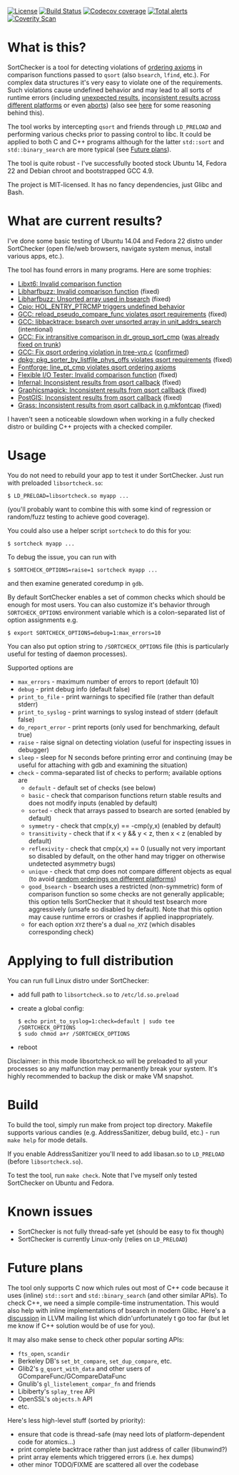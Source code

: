 [![License](http://img.shields.io/:license-MIT-blue.svg)](https://github.com/yugr/sortcheck/blob/master/LICENSE.txt)
[![Build Status](https://travis-ci.org/yugr/sortcheck.svg?branch=master)](https://travis-ci.org/yugr/sortcheck)
[![Codecov coverage](https://img.shields.io/codecov/c/github/yugr/sortcheck.svg)](https://codecov.io/gh/yugr/sortcheck)
[![Total alerts](https://img.shields.io/lgtm/alerts/g/yugr/sortcheck.svg?logo=lgtm&logoWidth=18)](https://lgtm.com/projects/g/yugr/sortcheck/alerts/)
[![Coverity Scan](https://scan.coverity.com/projects/19944/badge.svg)](https://scan.coverity.com/projects/yugr-sortcheck)

# What is this?

SortChecker is a tool for detecting violations
of [ordering axioms](http://pubs.opengroup.org/onlinepubs/009695399/functions/qsort.html)
in comparison functions passed to `qsort`
(also `bsearch`, `lfind`, etc.). For complex data structures it's very
easy to violate one of the requirements. Such violations cause
undefined behavior and may lead to all sorts of runtime
errors (including [unexpected results](https://groups.google.com/d/topic/golang-checkins/w4YWUgBhjJ0),
[inconsistent results across different platforms](https://gcc.gnu.org/ml/gcc/2017-07/msg00078.html)
or even [aborts](https://bugzilla.samba.org/show_bug.cgi?id=3959)) (also see [here](https://stackoverflow.com/a/24048654/2170527) for some reasoning behind this).

The tool works by intercepting `qsort` and friends through `LD_PRELOAD`
and performing various checks prior to passing control to libc.
It could be applied to both C and C++ programs although for the
latter `std::sort` and `std::binary_search` are more typical
(see [Future plans](#future-plans)).

The tool is quite robust - I've successfully
booted stock Ubuntu 14, Fedora 22 and Debian chroot and bootstrapped
GCC 4.9.

The project is MIT-licensed. It has no fancy dependencies,
just Glibc and Bash.

# What are current results?

I've done some basic testing of Ubuntu 14.04 and Fedora 22 distro
under SortChecker (open file/web browsers, navigate system menus,
install various apps, etc.).

The tool has found errors in many programs.  Here are some trophies:
* [Libxt6: Invalid comparison function](https://bugs.freedesktop.org/show_bug.cgi?id=93273)
* [Libharfbuzz: Invalid comparison function](https://bugs.freedesktop.org/show_bug.cgi?id=93274) (fixed)
* [Libharfbuzz: Unsorted array used in bsearch](https://bugs.freedesktop.org/show_bug.cgi?id=93275) (fixed)
* [Cpio: HOL\_ENTRY\_PTRCMP triggers undefined behavior](http://savannah.gnu.org/bugs/index.php?46638)
* [GCC: reload\_pseudo\_compare\_func violates qsort requirements](https://gcc.gnu.org/bugzilla/show_bug.cgi?id=68988) (fixed)
* [GCC: libbacktrace: bsearch over unsorted array in unit\_addrs\_search](https://gcc.gnu.org/bugzilla/show_bug.cgi?id=69050) (intentional)
* [GCC: Fix intransitive comparison in dr\_group\_sort\_cmp](https://gcc.gnu.org/ml/gcc-patches/2015-12/msg02141.html) ([was already fixed on trunk](https://gcc.gnu.org/ml/gcc-patches/2015-11/msg02444.html))
* [GCC: Fix qsort ordering violation in tree-vrp.c](https://gcc.gnu.org/ml/gcc-patches/2017-07/msg00882.html) ([confirmed](https://gcc.gnu.org/ml/gcc-patches/2017-07/msg00897.html))
* [dpkg: pkg\_sorter\_by\_listfile\_phys\_offs violates qsort requirements](https://bugs.debian.org/cgi-bin/bugreport.cgi?bug=808912) (fixed)
* [Fontforge: line\_pt\_cmp violates qsort ordering axioms](https://github.com/fontforge/fontforge/issues/2602)
* [Flexible I/O Tester: Invalid comparison function](https://github.com/axboe/fio/issues/140) (fixed)
* [Infernal: Inconsistent results from qsort callback](https://github.com/EddyRivasLab/infernal/issues/11) (fixed)
* [Graphicsmagick: Inconsistent results from qsort callback](https://sourceforge.net/p/graphicsmagick/bugs/562/) (fixed)
* [PostGIS: Inconsistent results from qsort callback](https://trac.osgeo.org/postgis/ticket/4093) (fixed)
* [Grass: Inconsistent results from qsort callback in g.mkfontcap](https://trac.osgeo.org/grass/ticket/3564) (fixed)

I haven't seen a noticeable slowdown when working in a fully checked
distro or building C++ projects with a checked compiler.

# Usage

You do not need to rebuild your app to test it under SortChecker.
Just run with preloaded `libsortcheck.so`:

```
$ LD_PRELOAD=libsortcheck.so myapp ...
```

(you'll probably want to combine this with some kind of regression
or random/fuzz testing to achieve good coverage).

You could also use a helper script `sortcheck` to do this for you:

```
$ sortcheck myapp ...
```

To debug the issue, you can run with

```
$ SORTCHECK_OPTIONS=raise=1 sortcheck myapp ...
```

and then examine generated coredump in `gdb`.

By default SortChecker enables a set of common checks which should
be enough for most users. You can also customize it's behavior
through `SORTCHECK_OPTIONS` environment variable which is
a colon-separated list of option assignments e.g.

```
$ export SORTCHECK_OPTIONS=debug=1:max_errors=10
```

You can also put option string to `/SORTCHECK_OPTIONS` file
(this is particularly useful for testing of daemon processes).

Supported options are
* `max_errors` - maximum number of errors to report (default 10)
* `debug` - print debug info (default false)
* `print_to_file` - print warnings to specified file (rather
than default stderr)
* `print_to_syslog` - print warnings to syslog instead of stderr
(default false)
* `do_report_error` - print reports (only used for benchmarking,
default true)
* `raise` - raise signal on detecting violation (useful for
inspecting issues in debugger)
* `sleep` - sleep for N seconds before printing error and continuing
(may be useful for attaching with gdb and examining the situation)
* `check` - comma-separated list of checks to perform;
available options are
  * `default` - default set of checks (see below)
  * `basic` - check that comparison functions return stable results
  and does not modify inputs (enabled by default)
  * `sorted` - check that arrays passed to bsearch are sorted (enabled
  by default)
  * `symmetry` - check that cmp(x,y) == -cmp(y,x) (enabled by default)
  * `transitivity` - check that if x < y && y < z, then x < z
  (enabled by default)
  * `reflexivity` - check that cmp(x,x) == 0 (usually not very important
  so disabled by default, on the other hand may trigger on otherwise
  undetected asymmetry bugs)
  * `unique` - check that cmp does not compare different objects
  as equal (to avoid [random orderings on different platforms](https://gcc.gnu.org/ml/gcc/2017-07/msg00078.html))
  * `good_bsearch` - bsearch uses a restricted (non-symmetric) form
  of comparison function so some checks are not generally applicable;
  this option tells SortChecker that it should test bsearch more
  aggressively (unsafe so disabled by default). Note that this
  option may cause runtime errors or crashes if applied
  inappropriately.
  * for each option `XYZ` there's a dual `no_XYZ` (which disables
  corresponding check)

# Applying to full distribution

You can run full Linux distro under SortChecker:
* add full path to `libsortcheck.so` to `/etc/ld.so.preload`
* create a global config:

  ```
  $ echo print_to_syslog=1:check=default | sudo tee /SORTCHECK_OPTIONS 
  $ sudo chmod a+r /SORTCHECK_OPTIONS
  ```

* reboot

Disclaimer: in this mode libsortcheck.so will be preloaded to
all your processes so any malfunction may permanently break your
system. It's highly recommended to backup the disk or make
VM snapshot.

# Build

To build the tool, simply run make from project top directory.
Makefile supports various candies (e.g. AddressSanitizer,
debug build, etc.) - run `make help` for mode details.

If you enable AddressSanitizer you'll need to add libasan.so
to `LD_PRELOAD` (before `libsortcheck.so`).

To test the tool, run `make check`. Note that I've myself only
tested SortChecker on Ubuntu and Fedora.

# Known issues

* SortChecker is not fully thread-safe yet (should be easy to fix though)
* SortChecker is currently Linux-only (relies on `LD_PRELOAD`)

# Future plans

The tool only supports C now which rules out most of C++ code
because it uses (inline) `std::sort` and `std::binary_search`
(and other similar APIs). To check C++, we need a simple
compile-time instrumentation. This would also help with inline
implementations of bsearch in modern Glibc.
Here's a [discussion](http://lists.llvm.org/pipermail/llvm-dev/2016-January/093835.html)
in LLVM mailing list which didn'unfortunately t go too far
(but let me know if C++ solution would be of use for you).

It may also make sense to check other popular sorting APIs:
* `fts_open`, `scandir`
* Berkeley DB's `set_bt_compare`, `set_dup_compare`, etc.
* Glib2's `g_qsort_with_data` and other users of GCompareFunc/GCompareDataFunc
* Gnulib's `gl_listelement_compar_fn` and friends
* Libiberty's `splay_tree` API
* OpenSSL's `objects.h` API
* etc.

Here's less high-level stuff (sorted by priority):
* ensure that code is thread-safe (may need lots of platform-dependent code for atomics...)
* print complete backtrace rather than just address of caller (libunwind?)
* print array elements which triggered errors (i.e. hex dumps)
* other minor TODO/FIXME are scattered all over the codebase
